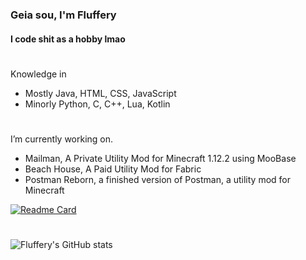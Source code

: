 ### Geia sou, I'm Fluffery
#### I code shit as a hobby lmao

#

Knowledge in
- Mostly Java, HTML, CSS, JavaScript
- Minorly Python, C, C++, Lua, Kotlin

#

I’m currently working on.
- Mailman, A Private Utility Mod for Minecraft 1.12.2 using MooBase
- Beach House, A Paid Utility Mod for Fabric
- Postman Reborn, a finished version of Postman, a utility mod for Minecraft 

[![Readme Card](https://github-readme-stats.vercel.app/api/pin/?username=drfluffery&theme=tokyonight&repo=postman-reborn)](https://github.com/anuraghazra/github-readme-stats)

#

![Fluffery's GitHub stats](https://github-readme-stats.vercel.app/api?username=drfluffery&theme=tokyonight&count_private=true&show_icons=true)

